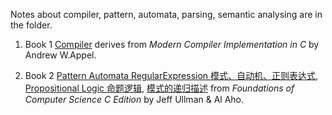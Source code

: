 Notes about compiler, pattern, automata, parsing, semantic analysing are in the folder.

1. Book 1 [Compiler](./compiler-implementation-c.md) derives from *Modern Compiler Implementation in C* by Andrew W.Appel.

1. Book 2 [Pattern Automata RegularExpression 模式、自动机、正则表达式](./pattern-automata-regex.md), [Propositional Logic 命题逻辑](./propositional-logic.md), [模式的递归描述](./recursive-description-of-patterns.md) from *Foundations of Computer Science C Edition* by Jeff Ullman & Al Aho.
